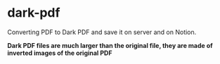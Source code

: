 # dark-pdf

Converting PDF to Dark PDF and save it on server and on Notion.

**Dark PDF files are much larger than the original file, they are made of inverted images of the original PDF**

